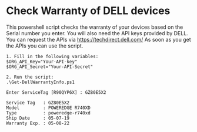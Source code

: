 # Check Warranty of DELL devices

This powershell script checks the warranty of your devices based on the Serial number you enter.
You will also need the API keys provided by DELL.
You can request the APIs via https://techdirect.dell.com/
As soon as you get the APIs you can use the script.
```
1. Fill in the following variables:
$ORG_API_Key="Your-API-key"
$ORG_API_Secret="Your-API-Secret"

2. Run the script:
.\Get-DellWarrantyInfo.ps1

Enter ServiceTag [R90QYP6X] : GZ80E5X2

Service Tag   : GZ80E5X2
Model         : POWEREDGE R740XD
Type          : poweredge-r740xd
Ship Date     : 05-07-19
Warranty Exp. : 05-08-22
```

